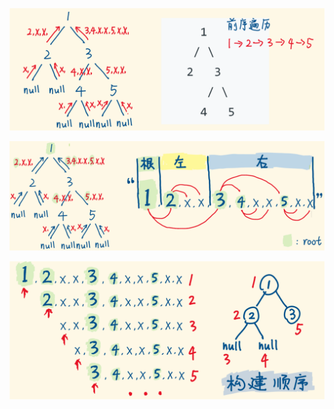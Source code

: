 


![20210701212328](https://raw.githubusercontent.com/corykingsf/hack-system-design-pixel/main/pictures/20210701212328.png)


![20210701212607](https://raw.githubusercontent.com/corykingsf/hack-system-design-pixel/main/pictures/20210701212607.png)


![20210701212640](https://raw.githubusercontent.com/corykingsf/hack-system-design-pixel/main/pictures/20210701212640.png)
